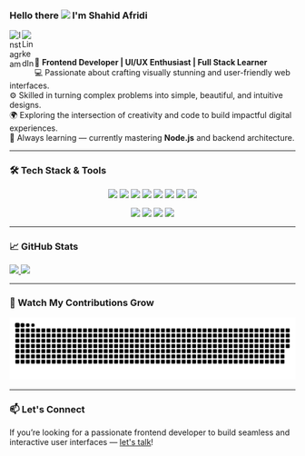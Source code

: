 <!---
Shahid-Afridii/Shahid-Afridii is a ✨ special ✨ repository because its `README.md` (this file) appears on your GitHub profile.
You can click the Preview link to take a look at your changes.
--->

### Hello there <img src="https://media.giphy.com/media/hvRJCLFzcasrR4ia7z/giphy.gif" width="25px"> I'm Shahid Afridi

<a href="https://www.instagram.com/shahid_afridi.jsx/" target="_blank">
  <img align="left" alt="Instagram" width="22px" src="https://raw.githubusercontent.com/hussainweb/hussainweb/main/icons/instagram.png" />
</a>

<a href="https://www.linkedin.com/in/shahid-afridi-648045203/" target="_blank">
  <img align="left" alt="LinkedIn" width="22px" src="https://raw.githubusercontent.com/peterthehan/peterthehan/master/assets/linkedin.svg" />
</a>

<br />
<br />

🎯 **Frontend Developer | UI/UX Enthusiast | Full Stack Learner**  
💻 Passionate about crafting visually stunning and user-friendly web interfaces.  
⚙️ Skilled in turning complex problems into simple, beautiful, and intuitive designs.  
🌍 Exploring the intersection of creativity and code to build impactful digital experiences.  
🧠 Always learning — currently mastering **Node.js** and backend architecture.

---

### 🛠️ Tech Stack & Tools

<p align="center">
  <img src="https://img.shields.io/badge/HTML5-E34F26?style=flat-square&logo=html5&logoColor=white"/>
  <img src="https://img.shields.io/badge/CSS3-1572B6?style=flat-square&logo=css3&logoColor=white"/>
  <img src="https://img.shields.io/badge/JavaScript-F0DB4F?style=flat-square&logo=javascript&logoColor=black"/>
  <img src="https://img.shields.io/badge/TailwindCSS-38B2AC?style=flat-square&logo=tailwind-css&logoColor=white"/>
  <img src="https://img.shields.io/badge/React-61DAFB?style=flat-square&logo=react&logoColor=black"/>
  <img src="https://img.shields.io/badge/Node.js-3C873A?style=flat-square&logo=node.js&logoColor=white"/>
  <img src="https://img.shields.io/badge/MongoDB-4EA94B?style=flat-square&logo=mongodb&logoColor=white"/>
  <img src="https://img.shields.io/badge/MySQL-00758F?style=flat-square&logo=mysql&logoColor=white"/>
</p>

<p align="center">
  <img src="https://img.shields.io/badge/Visual_Studio_Code-007ACC?style=flat-square&logo=visual-studio-code&logoColor=white"/>
  <img src="https://img.shields.io/badge/Postman-FE6F31?style=flat-square&logo=postman&logoColor=white"/>
  <img src="https://img.shields.io/badge/Git-F05032?style=flat-square&logo=git&logoColor=white"/>
  <img src="https://img.shields.io/badge/GitHub-181717?style=flat-square&logo=github&logoColor=white"/>
</p>

---

### 📈 GitHub Stats

<p align="left">
  <a href="https://github.com/Shahid-Afridii">
    <img width="49.5%" src="https://github-readme-stats.vercel.app/api?username=Shahid-Afridii&show_icons=true&theme=nightowl&hide_border=true" />
    <img width="49.5%" src="https://github-readme-streak-stats.herokuapp.com/?user=Shahid-Afridii&theme=nightowl&hide_border=true" />
  </a>
</p>

---

### 🐍 Watch My Contributions Grow

![Contribution Snake](https://github.com/mishmanners/MishManners/blob/output/github-contribution-grid-snake.svg)

---

### 📫 Let's Connect
If you’re looking for a passionate frontend developer to build seamless and interactive user interfaces — [let's talk](https://www.linkedin.com/in/shahid-afridi-648045203/)!


